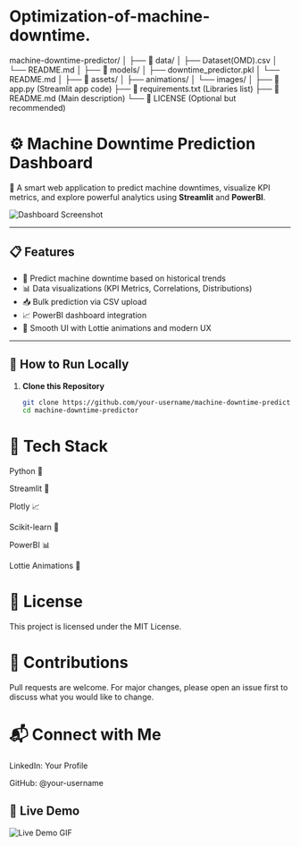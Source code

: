 # Optimization-of-machine-downtime.

machine-downtime-predictor/
│
├── 📁 data/
│   ├── Dataset(OMD).csv
│   └── README.md
│
├── 📁 models/
│   ├── downtime_predictor.pkl
│   └── README.md
│
├── 📁 assets/
│   ├── animations/
│   └── images/
│
├── 📄 app.py (Streamlit app code)
├── 📄 requirements.txt (Libraries list)
├── 📄 README.md (Main description)
└── 📄 LICENSE (Optional but recommended)

# ⚙️ Machine Downtime Prediction Dashboard

🚀 A smart web application to predict machine downtimes, visualize KPI metrics, and explore powerful analytics using **Streamlit** and **PowerBI**.

![Dashboard Screenshot](assets/images/dashboard_preview.png)

---

## 📋 Features

- 🧠 Predict machine downtime based on historical trends
- 📊 Data visualizations (KPI Metrics, Correlations, Distributions)
- 📥 Bulk prediction via CSV upload
- 📈 PowerBI dashboard integration
- 🎨 Smooth UI with Lottie animations and modern UX

---

## 🚀 How to Run Locally

1. **Clone this Repository**
   ```bash
   git clone https://github.com/your-username/machine-downtime-predictor.git
   cd machine-downtime-predictor

# 🧰 Tech Stack
Python 🐍

Streamlit 🚀

Plotly 📈

Scikit-learn 🧠

PowerBI 📊

Lottie Animations 🎨


# 📜 License
This project is licensed under the MIT License.

# 🤝 Contributions
Pull requests are welcome.
For major changes, please open an issue first to discuss what you would like to change.

# 📬 Connect with Me
LinkedIn: Your Profile

GitHub: @your-username

## 🎥 Live Demo

![Live Demo GIF](assets/animations/live_demo.gif)

